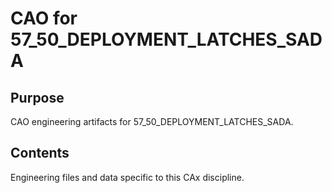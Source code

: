 # CAO for 57_50_DEPLOYMENT_LATCHES_SADA

## Purpose
CAO engineering artifacts for 57_50_DEPLOYMENT_LATCHES_SADA.

## Contents
Engineering files and data specific to this CAx discipline.
